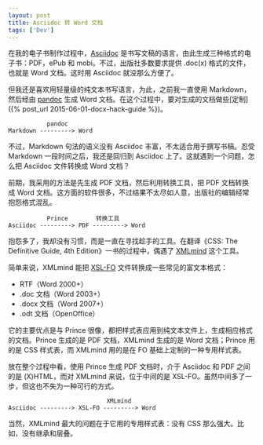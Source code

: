 ```yaml
---
layout: post
title: Asciidoc 转 Word 文档
tags: ['Dev']
---
```


在我的电子书制作过程中，[Asciidoc](http://www.methods.co.nz/asciidoc/) 是书写文稿的语言，由此生成三种格式的电子书：PDF，ePub 和 mobi。不过，出版社多数要求提供 .doc(x) 格式的文件，也就是 Word 文档。这时用 Asciidoc 就没那么方便了。

但我还是喜欢用轻量级的纯文本书写语言，为此，之前我一直使用 Markdown，然后经由 [pandoc](https://pandoc.org) 生成 Word 文档。在这个过程中，要对生成的文档做些[定制]({% post_url 2015-06-01-docx-hack-guide %})。

```
           pandoc
Markdown ---------> Word
```

不过，Markdown 句法的语义没有 Asciidoc 丰富，不太适合用于撰写书稿。忍受 Markdown 一段时间之后，我还是回归到 Asciidoc 上了。这就遇到一个问题，怎么把 Asciidoc 文件转换成 Word 文档？

前期，我采用的方法是先生成 PDF 文档，然后利用转换工具，把 PDF 文档转换成 Word 文档。这方面的软件很多，不过结果不太尽如人意，出版社的编辑经常抱怨格式混乱。

```
           Prince        转换工具
Asciidoc ---------> PDF ---------> Word
```

抱怨多了，我却没有习惯，而是一直在寻找趁手的工具。在翻译《CSS: The Definitive Guide, 4th Edition》一书的过程中，偶遇了 [XMLmind](http://www.xmlmind.com/foconverter/) 这个工具。

简单来说，XMLmind 能把 [XSL-FO](https://www.w3.org/TR/2001/REC-xsl-20011015/) 文件转换成一些常见的富文本格式：

- RTF（Word 2000+）
- .doc 文档（Word 2003+）
- .docx 文档（Word 2007+）
- .odt 文档（OpenOffice）

它的主要优点是与 Prince 很像，都把样式表应用到纯文本文件上，生成相应格式的文档。Prince 生成的是 PDF 文档，XMLmind 生成的是 Word 文档；Prince 用的是 CSS 样式表，而 XMLmind 用的是在 FO 基础上定制的一种专用样式表。

放在整个过程中看，使用 Prince 生成 PDF 文档时，介于 Asciidoc 和 PDF 之间的是 (X)HTML，而对 XMLmind 来说，位于中间的是 XSL-FO。虽然中间多了一步，但这也不失为一种可行的方式。

```
                            XMLmind
Asciidoc ---------> XSL-FO ---------> Word
```

当然，XMLmind 最大的问题在于它用的专用样式表：没有 CSS 那么强大。比如，没有继承和层叠。
